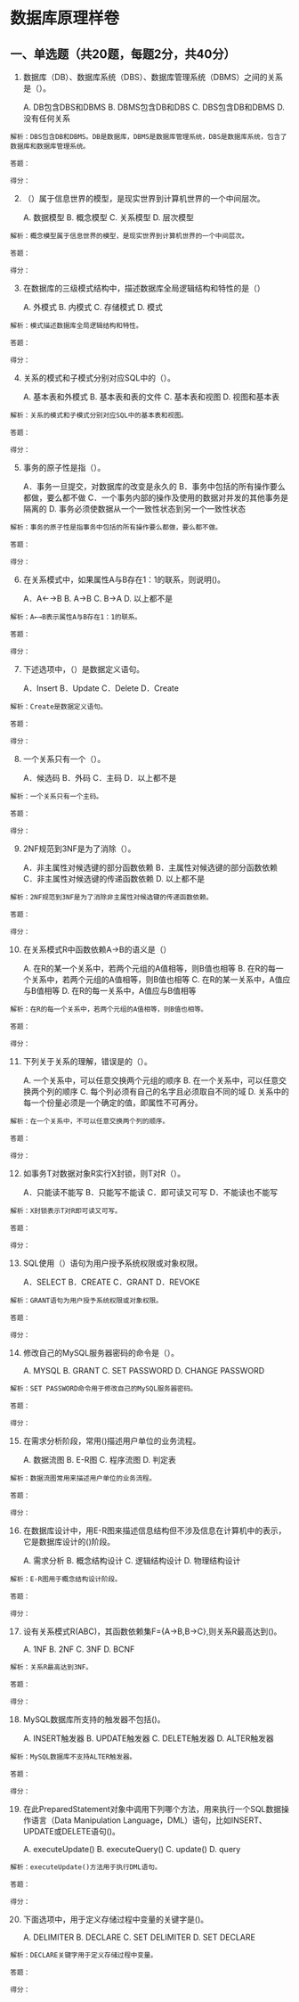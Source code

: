 # 数据库原理样卷

## 一、单选题（共20题，每题2分，共40分）

1. 数据库（DB）、数据库系统（DBS）、数据库管理系统（DBMS）之间的关系是（）。

   A. DB包含DBS和DBMS
   B. DBMS包含DB和DBS
   C. DBS包含DB和DBMS
   D. 没有任何关系

```
解析：DBS包含DB和DBMS。DB是数据库，DBMS是数据库管理系统，DBS是数据库系统，包含了数据库和数据库管理系统。

答题：

得分：

```

2. （）属于信息世界的模型，是现实世界到计算机世界的一个中间层次。

   A. 数据模型
   B. 概念模型
   C. 关系模型
   D. 层次模型

```
解析：概念模型属于信息世界的模型，是现实世界到计算机世界的一个中间层次。

答题：

得分：

```

3. 在数据库的三级模式结构中，描述数据库全局逻辑结构和特性的是（）

   A. 外模式
   B. 内模式
   C. 存储模式
   D. 模式

```
解析：模式描述数据库全局逻辑结构和特性。

答题：

得分：

```

4. 关系的模式和子模式分别对应SQL中的（）。

   A. 基本表和外模式
   B. 基本表和表的文件
   C. 基本表和视图
   D. 视图和基本表

```
解析：关系的模式和子模式分别对应SQL中的基本表和视图。

答题：

得分：

```

5. 事务的原子性是指（）。

   A．事务一旦提交，对数据库的改变是永久的
   B．事务中包括的所有操作要么都做，要么都不做
   C．一个事务内部的操作及使用的数据对并发的其他事务是隔离的
   D. 事务必须使数据从一个一致性状态到另一个一致性状态

```
解析：事务的原子性是指事务中包括的所有操作要么都做，要么都不做。

答题：

得分：

```

6. 在关系模式中，如果属性A与B存在1：1的联系，则说明()。

   A．A←→B
   B. A→B
   C. B→A
   D. 以上都不是

```
解析：A←→B表示属性A与B存在1：1的联系。

答题：

得分：

```

7. 下述选项中，（）是数据定义语句。

   A．Insert
   B．Update
   C．Delete
   D．Create

```
解析：Create是数据定义语句。

答题：

得分：

```

8. 一个关系只有一个（）。

   A．候选码
   B．外码
   C．主码
   D．以上都不是

```
解析：一个关系只有一个主码。

答题：

得分：

```

9. 2NF规范到3NF是为了消除（）。

   A．非主属性对候选键的部分函数依赖
   B．主属性对候选键的部分函数依赖
   C．非主属性对候选键的传递函数依赖
   D. 以上都不是

```
解析：2NF规范到3NF是为了消除非主属性对候选键的传递函数依赖。

答题：

得分：

```

10. 在关系模式R中函数依赖A→B的语义是（）

    A. 在R的某一个关系中，若两个元组的A值相等，则B值也相等
    B. 在R的每一个关系中，若两个元组的A值相等，则B值也相等
    C. 在R的某一关系中，A值应与B值相等
    D. 在R的每一关系中，A值应与B值相等

```
解析：在R的每一个关系中，若两个元组的A值相等，则B值也相等。

答题：

得分：

```

11. 下列关于关系的理解，错误是的（）。

    A. 一个关系中，可以任意交换两个元组的顺序
    B. 在一个关系中，可以任意交换两个列的顺序
    C. 每个列必须有自己的名字且必须取自不同的域
    D. 关系中的每一个份量必须是一个确定的值，即属性不可再分。

```
解析：在一个关系中，不可以任意交换两个列的顺序。

答题：

得分：

```

12. 如事务T对数据对象R实行X封锁，则T对R（）。

    A．只能读不能写
    B．只能写不能读
    C．即可读又可写
    D．不能读也不能写

```
解析：X封锁表示T对R即可读又可写。

答题：

得分：

```

13. SQL使用（）语句为用户授予系统权限或对象权限。

    A．SELECT
    B．CREATE
    C．GRANT
    D．REVOKE

```
解析：GRANT语句为用户授予系统权限或对象权限。

答题：

得分：

```

14. 修改自己的MySQL服务器密码的命令是（）。

    A. MYSQL
    B. GRANT
    C. SET PASSWORD
    D. CHANGE PASSWORD

```
解析：SET PASSWORD命令用于修改自己的MySQL服务器密码。

答题：

得分：

```

15. 在需求分析阶段，常用()描述用户单位的业务流程。

    A. 数据流图
    B. E-R图
    C. 程序流图
    D. 判定表

```
解析：数据流图常用来描述用户单位的业务流程。

答题：

得分：

```

16. 在数据库设计中，用E-R图来描述信息结构但不涉及信息在计算机中的表示，它是数据库设计的()阶段。

    A. 需求分析
    B. 概念结构设计
    C. 逻辑结构设计
    D. 物理结构设计

```
解析：E-R图用于概念结构设计阶段。

答题：

得分：

```

17. 设有关系模式R(ABC)，其函数依赖集F={A→B,B→C},则关系R最高达到()。

    A. 1NF
    B. 2NF
    C. 3NF
    D. BCNF

```
解析：关系R最高达到3NF。

答题：

得分：

```

18. MySQL数据库所支持的触发器不包括()。

    A. INSERT触发器
    B. UPDATE触发器
    C. DELETE触发器
    D. ALTER触发器

```
解析：MySQL数据库不支持ALTER触发器。

答题：

得分：

```

19. 在此PreparedStatement对象中调用下列哪个方法，用来执行一个SQL数据操作语言（Data Manipulation Language，DML）语句，比如INSERT、UPDATE或DELETE语句()。

    A. executeUpdate()
    B. executeQuery()
    C. update()
    D. query

```
解析：executeUpdate()方法用于执行DML语句。

答题：

得分：

```

20. 下面选项中，用于定义存储过程中变量的关键字是()。

    A. DELIMITER
    B. DECLARE
    C. SET DELIMITER
    D. SET DECLARE

```
解析：DECLARE关键字用于定义存储过程中变量。

答题：

得分：
